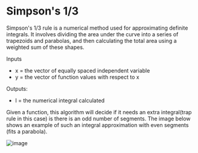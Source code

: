# Simpson's 1/3
Simpson's 1/3 rule is a numerical method used for approximating definite integrals. It involves dividing the area under the curve into a series of trapezoids and parabolas, and then calculating the total area using a weighted sum of these shapes.

Inputs
- x = the vector of equally spaced independent variable
- y = the vector of function values with respect to x

Outputs:
- I = the numerical integral calculated

Given a function, this algorithm will decide if it needs an extra integral(trap rule in this case) is there is an odd number of segments. The image below shows an example of such an integral approximation with even segments (fits a parabola).

![image](https://user-images.githubusercontent.com/130944239/236088355-4137eba6-34a6-43ca-b8cf-a3161820492b.png)
